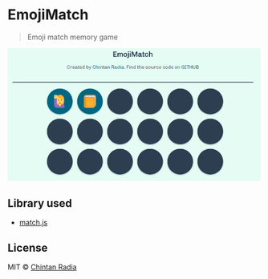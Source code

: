 # EmojiMatch
> Emoji match memory game

[![EmojiMatch](EmojiMatch.png)](http://beatfreaker.github.io/EmojiMatch/)

## Library used
- [match.js](https://github.com/IonicaBizau/match.js)

## License
MIT © [Chintan Radia](http://beatfreaker.github.io/)